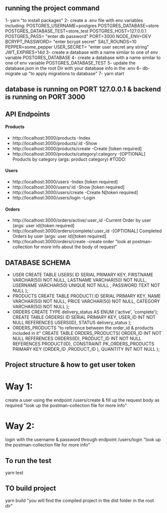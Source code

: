 ## running the project command

1- yarn "to install packages"
2- create a .env file with env variables including:
POSTGRES_USERNAME=postgres
POSTGRES_DATABASE=store
POSTGRES_DATABASE_TEST=store_test
POSTGRES_HOST=127.0.0.1
POSTGRES_PASS= "enter db password"
PORT=3000
NODE_ENV=DEV
BCRYPT_PASSWORD= "enter bcrypt secret"
SALT_ROUNDS=10
PEPPER=some_pepper
USER_SECRET= "enter user secret any string"
JWT_EXPIRES=14d
3- create a database with a name similar to one of env variable POSTGRES_DATABASE
4- create a database with a name similar to one of env variable POSTGRES_DATABASE_TEST
5- update the database.json in the root Dir with your database info in the .env
6- db-migrate up "to apply migrations to database"
7- yarn start

## database is running on PORT 127.0.0.1 & backend is running on PORT 3000

## API Endpoints

#### Products

- http://localhost:3000/products -Index
- http://localhost:3000/products/:id -Show
- http://localhost:3000/products/create -Create [token required]
- http://localhost:3000/products/category/:category -[OPTIONAL] Products by category (args: product category) #TODO:

#### Users

- http://localhost:3000/users -Index [token required]
- http://localhost:3000/users/:id -Show [token required]
- http://localhost:3000/users/create -Create N[token required]
- http://localhost:3000/users/login -Login

#### Orders

- http://localhost:3000/orders/active/:user_id -Current Order by user (args: user id)[token required]
- http://localhost:3000/orders/complete/:user_id -[OPTIONAL] Completed Orders by user (args: user id)[token required]
- http://localhost:3000/orders/create -create order "look at postman-collection for more info about the body of request"

## DATABASE SCHEMA

- USER
  CREATE TABLE USERS(
  ID SERIAL PRIMARY KEY,
  FIRSTNAME VARCHAR(50) NOT NULL,
  LASTNAME VARCHAR(50) NOT NULL,
  USERNAME VARCHAR(50) UNIQUE NOT NULL ,
  PASSWORD TEXT NOT NULL
  );
- PRODUCTS
  CREATE TABLE PRODUCT(
  ID SERIAL PRIMARY KEY,
  NAME VARCHAR(50) NOT NULL,
  PRICE VARCHAR(50) NOT NULL,
  CATEGORY VARCHAR(50) NOT NULL
  );
- ORDERS
  CREATE TYPE delivery_status
  AS ENUM ('active', 'complete');
  CREATE TABLE ORDERS(
  ID SERIAL PRIMARY KEY,
  USER_ID INT NOT NULL REFERENCES USERS(ID),
  STATUS delivery_status
  );
- ORDERS_PRODUCTS "to reference between the order_id & products included in it"
  CREATE TABLE ORDERS_PRODUCTS(
  ORDER_ID INT NOT NULL REFERENCES ORDERS(ID),
  PRODUCT_ID INT NOT NULL REFERENCES PRODUCT(ID),
  CONSTRAINT PK_ORDERS_PRODUCTS PRIMARY KEY (ORDER_ID ,PRODUCT_ID ),
  QUANTITY INT NOT NULL
  );

## Project structure & how to get user token

# Way 1:

create a user using the endpoint /users/create & fill up the request body as required "look up the postman-collection file for more info"

# Way 2:

login with the username & password through endpoint /users/login "look up the postman-collection file for more info"

## To run the test

yarn test

## TO build project

yarn build "you will find the compiled project in the dist folder in the root dir"
